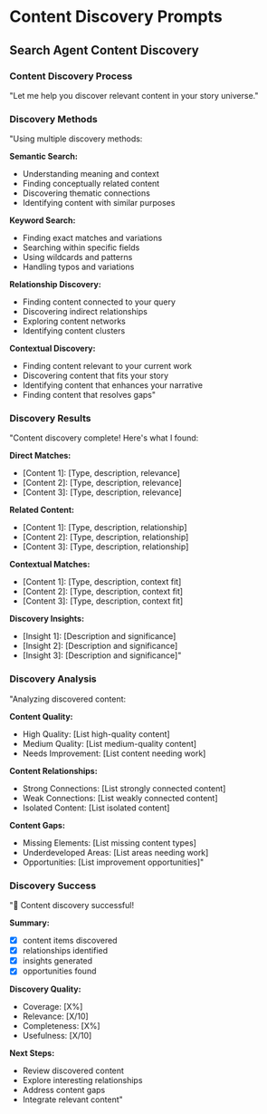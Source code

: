 # Content Discovery Prompts

## Search Agent Content Discovery

### Content Discovery Process
"Let me help you discover relevant content in your story universe."

### Discovery Methods
"Using multiple discovery methods:

**Semantic Search:**
- Understanding meaning and context
- Finding conceptually related content
- Discovering thematic connections
- Identifying content with similar purposes

**Keyword Search:**
- Finding exact matches and variations
- Searching within specific fields
- Using wildcards and patterns
- Handling typos and variations

**Relationship Discovery:**
- Finding content connected to your query
- Discovering indirect relationships
- Exploring content networks
- Identifying content clusters

**Contextual Discovery:**
- Finding content relevant to your current work
- Discovering content that fits your story
- Identifying content that enhances your narrative
- Finding content that resolves gaps"

### Discovery Results
"Content discovery complete! Here's what I found:

**Direct Matches:**
- [Content 1]: [Type, description, relevance]
- [Content 2]: [Type, description, relevance]
- [Content 3]: [Type, description, relevance]

**Related Content:**
- [Content 1]: [Type, description, relationship]
- [Content 2]: [Type, description, relationship]
- [Content 3]: [Type, description, relationship]

**Contextual Matches:**
- [Content 1]: [Type, description, context fit]
- [Content 2]: [Type, description, context fit]
- [Content 3]: [Type, description, context fit]

**Discovery Insights:**
- [Insight 1]: [Description and significance]
- [Insight 2]: [Description and significance]
- [Insight 3]: [Description and significance]"

### Discovery Analysis
"Analyzing discovered content:

**Content Quality:**
- High Quality: [List high-quality content]
- Medium Quality: [List medium-quality content]
- Needs Improvement: [List content needing work]

**Content Relationships:**
- Strong Connections: [List strongly connected content]
- Weak Connections: [List weakly connected content]
- Isolated Content: [List isolated content]

**Content Gaps:**
- Missing Elements: [List missing content types]
- Underdeveloped Areas: [List areas needing work]
- Opportunities: [List improvement opportunities]"

### Discovery Success
"🎯 Content discovery successful!

**Summary:**
- [X] content items discovered
- [X] relationships identified
- [X] insights generated
- [X] opportunities found

**Discovery Quality:**
- Coverage: [X%]
- Relevance: [X/10]
- Completeness: [X%]
- Usefulness: [X/10]

**Next Steps:**
- Review discovered content
- Explore interesting relationships
- Address content gaps
- Integrate relevant content"
